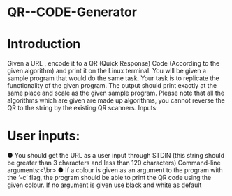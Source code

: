 # QR--CODE-Generator
# Introduction
Given a URL , encode it to a QR (Quick Response) Code (According to the given
algorithm) and print it on the Linux terminal. You will be given a sample program that would do
the same task. Your task is to replicate the functionality of the given program.
The output should print exactly at the same place and scale as the given sample
program.
Please note that all the algorithms which are given are made up algorithms, you cannot reverse
the QR to the string by the existing QR scanners.
Inputs:
# User inputs:
● You should get the URL as a user input through STDIN (this string should be greater
than 3 characters and less than 120 characters)
Command-line arguments:<\br>
● If a colour is given as an argument to the program with the ‘-c’ flag, the program should
be able to print the QR code using the given colour. If no argument is given use black
and white as default
